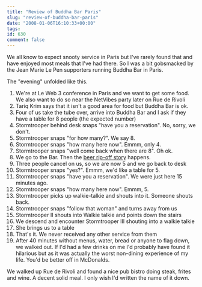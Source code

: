 ```yaml
---
title: "Review of Buddha Bar Paris"
slug: "review-of-buddha-bar-paris"
date: "2008-01-06T16:10:33+00:00"
tags:
id: 630
comment: false
---
```


We all know to expect snooty service in Paris but I've rarely found that and have enjoyed most meals that I've had there. So I was a bit gobsmacked by the Jean Marie Le Pen supporters running Buddha Bar in Paris.

The "evening" unfolded like this.

1.  We're at Le Web 3 conference in Paris and we want to get some food. We also want to do so near the NetVibes party later on Rue de Rivoli
2.  Tariq Krim says that it isn't a good area for food but Buddha Bar is ok.
3.  Four of us take the tube over, arrive into Buddha Bar and I ask if they have a table for 8 people (the expected number)
4.  Stormtrooper behind desk snaps "have you a reservation". No, sorry, we don't.
5.  Stormtrooper snaps "for how many?". We say 8.
6.  Stormtrooper snaps "how many here now". Emmm, only 4.
7.  Stormtrooper snaps "well come back when there are 8". Oh ok.
8.  We go to the Bar. Then the [beer rip-off story](http://conoroneill.com/2007/12/13/how-to-render-me-speechless/) happens.
9.  Three people cancel on us, so we are now 5 and we go back to desk
10.  Stormtrooper snaps "yes?". Emmm, we'd like a table for 5.
11.  Stormtrooper snaps "have you a reservation". We were just here 15 minutes ago.
12.  Stormtrooper snaps "how many here now". Emmm, 5.
13.  Stormtrooper picks up walkie-talkie and shouts into it. Someone shouts back.
14.  Stormtrooper snaps "follow that woman" and turns away from us
15.  Stormtrooper II shouts into Walkie talkie and points down the stairs
16.  We descend and encounter Stormtrooper III shouting into a walkie talkie
17.  She brings us to a table
18.  That's it. We never received any other service from them
19.  After 40 minutes without menus, water, bread or anyone to flag down, we walked out.
If I'd had a few drinks on me I'd probably have found it hilarious but as it was actually the worst non-dining experience of my life. You'd be better off in McDonalds.

We walked up Rue de Rivoli and found a nice pub bistro doing steak, frites and wine. A decent solid meal. I only wish I'd written the name of it down.
